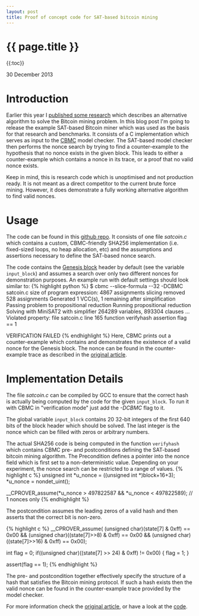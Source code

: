 ```yaml
---
layout: post
title: Proof of concept code for SAT-based bitcoin mining
---
```


{{ page.title }}
================

{{:toc}}

<p class="meta">30 December 2013</p>

# Introduction

Earlier this year I [published some research](http://jheusser.github.io/2013/02/03/satcoin.html) which describes an alternative algorithm to solve the Bitcoin mining problem. In this blog post I'm going to release the example SAT-based Bitcoin miner which was used as the basis for that research and benchmarks. It consists of a C implementation which serves as input to the [CBMC](http://www.cprover.org/cbmc/) model checker. The SAT-based model checker then performs the nonce search by trying to find a counter-example to the hypothesis that no nonce exists in the given block. This leads to either a counter-example which contains a nonce in its trace, or a proof that no valid nonce exists.

Keep in mind, this is research code which is unoptimised and not production ready. It is not meant as a direct competitor to the current brute force mining. However, it does demonstrate a fully working alternative algorithm to find valid nonces.

# Usage 

The code can be found in this [github repo](https://github.com/jheusser/satcoin). It consists of one file _satcoin.c_ which contains a custom, CBMC-friendly SHA256 implementation (i.e. fixed-sized loops, no heap allocation, etc) and the assumptions and assertions necessary to define the SAT-based nonce search.

The code contains the [Genesis block](https://blockexplorer.com/block/000000000019d6689c085ae165831e934ff763ae46a2a6c172b3f1b60a8ce26f) header by default (see the variable `input_block`) and assumes a search over only two different nonces for demonstration purposes. An example run with default settings should look similar to:
{% highlight python %}
$ cbmc --slice-formula --32 -DCBMC satcoin.c
size of program expression: 4867 assignments
slicing removed 528 assignments
Generated 1 VCC(s), 1 remaining after simplification
Passing problem to propositional reduction
Running propositional reduction
Solving with MiniSAT2 with simplifier
264289 variables, 893304 clauses
...
Violated property:
  file satcoin.c line 165 function verifyhash
  assertion
  flag == 1

VERIFICATION FAILED
{% endhighlight %}
Here, CBMC prints out a counter-example which contains and demonstrates the existence of a valid nonce for the Genesis block. The nonce can be found in the counter-example trace as described in the [original article](http://jheusser.github.io/2013/02/03/satcoin.html).

# Implementation Details

The file _satcoin.c_ can be compiled by GCC to ensure that the correct hash is actually being computed by the code for the given `input_block`. To run it with CBMC in "verification mode" just add the _-DCBMC_ flag to it. 

The global variable `input_block` contains 20 32-bit integers of the first 640 bits of the block header which should be solved. The last integer is the nonce which can be filled with zeros or arbitrary numbers.

The actual SHA256 code is being computed in the function `verifyhash` which contains CBMC pre- and postconditions defining the SAT-based bitcoin mining algorithm. The Precondition defines a pointer into the nonce field which is first set to a non-deterministic value. Depending on your experiment, the nonce search can be restricted to a range of values. 
{% highlight c %}
  unsigned int *u_nonce = ((unsigned int *)block+16+3);
  *u_nonce = nondet_uint();

   __CPROVER_assume(*u_nonce > 497822587 && *u_nonce < 497822589); // 1 nonces only
{% endhighlight %}

The postcondition assumes the leading zeros of a valid hash and then asserts that the correct bit is non-zero. 

{% highlight c %}
  __CPROVER_assume(
     (unsigned char)(state[7] & 0xff) == 0x00 &&
     (unsigned char)((state[7]>>8) & 0xff)  == 0x00 &&
     (unsigned char)((state[7]>>16) & 0xff) == 0x00); 

  int flag = 0;
  if((unsigned char)((state[7] >> 24) & 0xff) != 0x00) {
          flag = 1;
  }

  assert(flag == 1);
{% endhighlight %}

The pre- and postcondition together effectively specify the structure of a hash that satisfies the Bitcoin mining protocol. If such a hash exists then the valid nonce can be found in the counter-example trace provided by the model checker.

For more information check the [original article](http://jheusser.github.io/2013/02/03/satcoin.html), or have a look at the [code](https://github.com/jheusser/satcoin).

